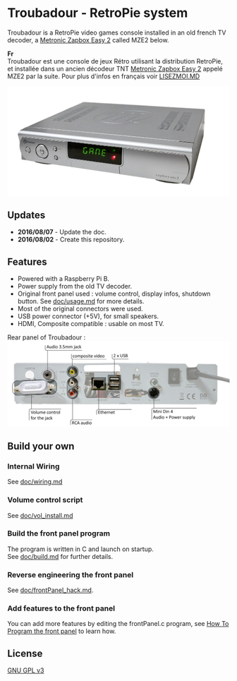 ﻿# Troubadour - RetroPie system
Troubadour is a RetroPie video games console installed in an old french TV decoder, a [Metronic Zapbox Easy 2](http://www.fnac.com/Metronic-Zapbox-Easy-2/a1663879/w-4) called MZE2 below.

**Fr**   
Troubadour est une console de jeux Rétro utilisant la distribution RetroPie, et installée dans un ancien décodeur TNT [Metronic Zapbox Easy 2](http://www.fnac.com/Metronic-Zapbox-Easy-2/a1663879/w-4) appelé MZE2 par la suite.
Pour plus d'infos en français voir [LISEZMOI.MD](LISEZMOI.MD)

![troubadour](doc/media/troubadour.png)

## Updates
* **2016/08/07** - Update the doc.
* **2016/08/02** - Create this repository.

## Features
* Powered with a Raspberry Pi B.
* Power supply from the old TV decoder.
* Original front panel used : volume control, display infos, shutdown button.    See [doc/usage.md](doc/usage.md) for more details.
* Most of the original connectors were used.
* USB power connector (+5V), for small speakers.
* HDMI, Composite compatible : usable on most TV.

Rear panel of Troubadour :
![rear panel](doc/media/rearPanel.jpg)

## Build your own

### Internal Wiring
See [doc/wiring.md](doc/wiring.md)

### Volume control script
See [doc/vol_install.md](doc/vol_install.md)

### Build the front panel program
The program is written in C and launch on startup.   
See [doc/build.md](doc/build.md) for further details.

### Reverse engineering the front panel
See [doc/frontPanel_hack.md](doc/frontPanel_hack.md).

### Add features to the front panel
You can add more features by editing the frontPanel.c program, see [How To Program the front panel](how_to_program.md) to learn how.

## License
[GNU GPL v3](LICENSE)
